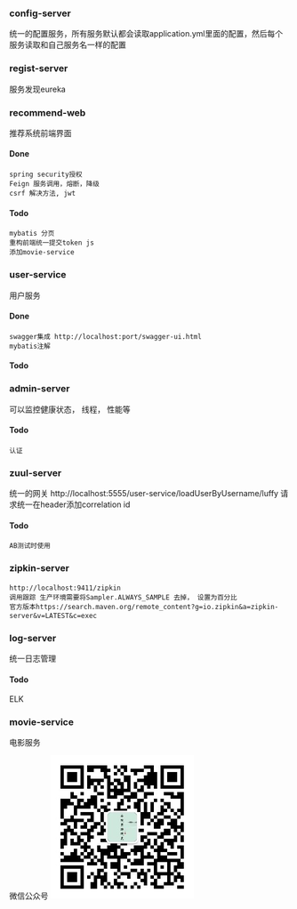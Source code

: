 
### config-server
统一的配置服务，所有服务默认都会读取application.yml里面的配置，然后每个服务读取和自己服务名一样的配置

### regist-server
服务发现eureka

### recommend-web
推荐系统前端界面
#### Done
```task
spring security授权
Feign 服务调用，熔断，降级
csrf 解决方法, jwt
```
#### Todo 
```task
mybatis 分页
重构前端统一提交token js
添加movie-service
```

### user-service
用户服务
#### Done
```task
swagger集成 http://localhost:port/swagger-ui.html
mybatis注解
```
#### Todo

### admin-server
可以监控健康状态， 线程， 性能等
#### Todo
```task
认证
```

### zuul-server
统一的网关
http://localhost:5555/user-service/loadUserByUsername/luffy
请求统一在header添加correlation id

#### Todo
```
AB测试时使用 
```

### zipkin-server
```
http://localhost:9411/zipkin
调用跟踪 生产环境需要将Sampler.ALWAYS_SAMPLE 去掉， 设置为百分比
官方版本https://search.maven.org/remote_content?g=io.zipkin&a=zipkin-server&v=LATEST&c=exec
```

### log-server
统一日志管理
#### Todo
ELK

### movie-service
电影服务

微信公众号
![image](../img/weixin.jpg)
